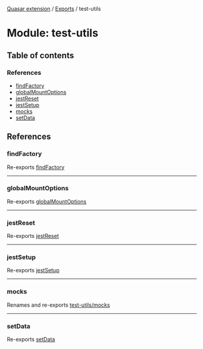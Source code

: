 [Quasar extension](../index.md) / [Exports](../modules.md) / test-utils

# Module: test-utils

## Table of contents

### References

- [findFactory](test_utils.md#findfactory)
- [globalMountOptions](test_utils.md#globalmountoptions)
- [jestReset](test_utils.md#jestreset)
- [jestSetup](test_utils.md#jestsetup)
- [mocks](test_utils.md#mocks)
- [setData](test_utils.md#setdata)

## References

### findFactory

Re-exports [findFactory](test_utils_find_factory.md#findfactory)

___

### globalMountOptions

Re-exports [globalMountOptions](test_utils_global_mount_options.md#globalmountoptions)

___

### jestReset

Re-exports [jestReset](test_utils_jest.md#jestreset)

___

### jestSetup

Re-exports [jestSetup](test_utils_jest.md#jestsetup)

___

### mocks

Renames and re-exports [test-utils/mocks](test_utils_mocks.md)

___

### setData

Re-exports [setData](test_utils_wrapper.md#setdata)
